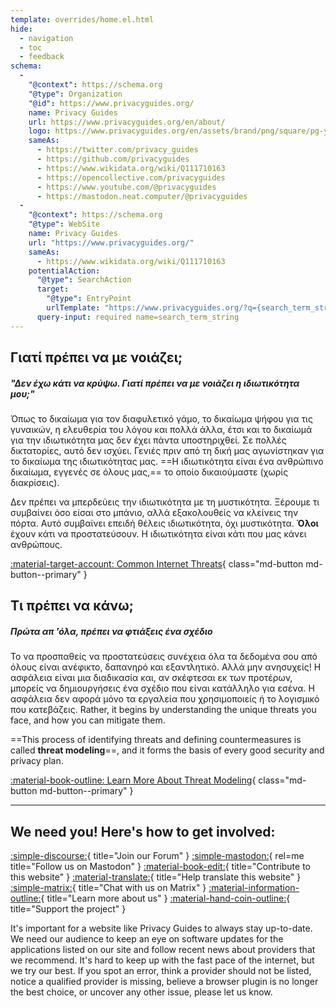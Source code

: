 ```yaml
---
template: overrides/home.el.html
hide:
  - navigation
  - toc
  - feedback
schema:
  - 
    "@context": https://schema.org
    "@type": Organization
    "@id": https://www.privacyguides.org/
    name: Privacy Guides
    url: https://www.privacyguides.org/en/about/
    logo: https://www.privacyguides.org/en/assets/brand/png/square/pg-yellow.png
    sameAs:
      - https://twitter.com/privacy_guides
      - https://github.com/privacyguides
      - https://www.wikidata.org/wiki/Q111710163
      - https://opencollective.com/privacyguides
      - https://www.youtube.com/@privacyguides
      - https://mastodon.neat.computer/@privacyguides
  - 
    "@context": https://schema.org
    "@type": WebSite
    name: Privacy Guides
    url: "https://www.privacyguides.org/"
    sameAs:
      - https://www.wikidata.org/wiki/Q111710163
    potentialAction:
      "@type": SearchAction
      target:
        "@type": EntryPoint
        urlTemplate: "https://www.privacyguides.org/?q={search_term_string}"
      query-input: required name=search_term_string
---
```


<!-- markdownlint-disable-next-line -->
## Γιατί πρέπει να με νοιάζει;

##### "Δεν έχω κάτι να κρύψω. Γιατί πρέπει να με νοιάζει η ιδιωτικότητα μου;"

Όπως το δικαίωμα για τον διαφυλετικό γάμο, το δικαίωμα ψήφου για τις γυναικών, η ελευθερία του λόγου και πολλά άλλα, έτσι και το δικαίωμά για την ιδιωτικότητα μας δεν έχει πάντα υποστηριχθεί. Σε πολλές δικτατορίες, αυτό δεν ισχύει. Γενιές πριν από τη δική μας αγωνίστηκαν για το δικαίωμα της ιδιωτικότητας μας. ==Η ιδιωτικότητα είναι ένα ανθρώπινο δικαίωμα, εγγενές σε όλους μας,== το οποίο δικαιούμαστε (χωρίς διακρίσεις).

Δεν πρέπει να μπερδεύεις την ιδιωτικότητα με τη μυστικότητα. Ξέρουμε τι συμβαίνει όσο είσαι στο μπάνιο, αλλά εξακολουθείς να κλείνεις την πόρτα. Αυτό συμβαίνει επειδή θέλεις ιδιωτικότητα, όχι μυστικότητα. **Όλοι** έχουν κάτι να προστατεύσουν. Η ιδιωτικότητα είναι κάτι που μας κάνει ανθρώπους.

[:material-target-account: Common Internet Threats](basics/common-threats.md){ class="md-button md-button--primary" }

## Τι πρέπει να κάνω;

##### Πρώτα απ 'όλα, πρέπει να φτιάξεις ένα σχέδιο

Το να προσπαθείς να προστατεύσεις συνέχεια όλα τα δεδομένα σου από όλους είναι ανέφικτο, δαπανηρό και εξαντλητικό. Αλλά μην ανησυχείς! Η ασφάλεια είναι μια διαδικασία και, αν σκέφτεσαι εκ των προτέρων, μπορείς να δημιουργήσεις ένα σχέδιο που είναι κατάλληλο για εσένα. Η ασφάλεια δεν αφορά μόνο τα εργαλεία που χρησιμοποιείς ή το λογισμικό που κατεβάζεις. Rather, it begins by understanding the unique threats you face, and how you can mitigate them.

==This process of identifying threats and defining countermeasures is called **threat modeling**==, and it forms the basis of every good security and privacy plan.

[:material-book-outline: Learn More About Threat Modeling](basics/threat-modeling.md){ class="md-button md-button--primary" }

---

## We need you! Here's how to get involved:

[:simple-discourse:](https://discuss.privacyguides.net/){ title="Join our Forum" }
[:simple-mastodon:](https://mastodon.neat.computer/@privacyguides){ rel=me title="Follow us on Mastodon" }
[:material-book-edit:](https://github.com/privacyguides/privacyguides.org){ title="Contribute to this website" }
[:material-translate:](https://matrix.to/#/#pg-i18n:aragon.sh){ title="Help translate this website" }
[:simple-matrix:](https://matrix.to/#/#privacyguides:matrix.org){ title="Chat with us on Matrix" }
[:material-information-outline:](about/index.md){ title="Learn more about us" }
[:material-hand-coin-outline:](about/donate.md){ title="Support the project" }

It's important for a website like Privacy Guides to always stay up-to-date. We need our audience to keep an eye on software updates for the applications listed on our site and follow recent news about providers that we recommend. It's hard to keep up with the fast pace of the internet, but we try our best. If you spot an error, think a provider should not be listed, notice a qualified provider is missing, believe a browser plugin is no longer the best choice, or uncover any other issue, please let us know.
